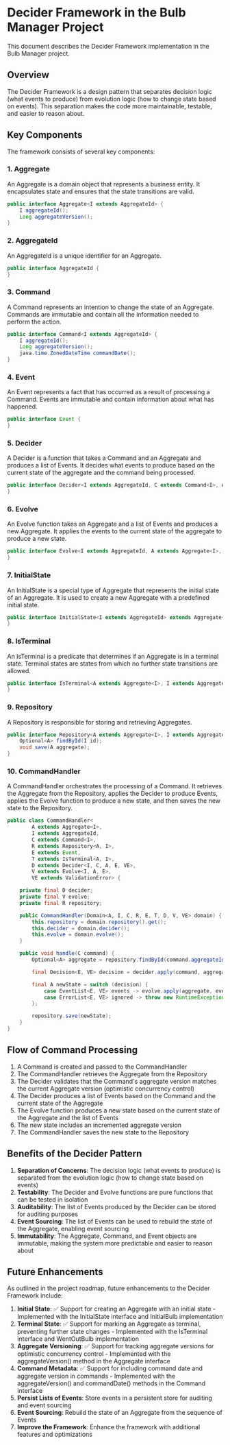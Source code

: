 # Decider Framework in the Bulb Manager Project

This document describes the Decider Framework implementation in the Bulb Manager project.

## Overview

The Decider Framework is a design pattern that separates decision logic (what events to produce) from evolution logic (how to change state based on events). This separation makes the code more maintainable, testable, and easier to reason about.

## Key Components

The framework consists of several key components:

### 1. Aggregate

An Aggregate is a domain object that represents a business entity. It encapsulates state and ensures that the state transitions are valid.

```java
public interface Aggregate<I extends AggregateId> {
    I aggregateId();
    Long aggregateVersion();
}
```

### 2. AggregateId

An AggregateId is a unique identifier for an Aggregate.

```java
public interface AggregateId {
}
```

### 3. Command

A Command represents an intention to change the state of an Aggregate. Commands are immutable and contain all the information needed to perform the action.

```java
public interface Command<I extends AggregateId> {
    I aggregateId();
    Long aggregateVersion();
    java.time.ZonedDateTime commandDate();
}
```

### 4. Event

An Event represents a fact that has occurred as a result of processing a Command. Events are immutable and contain information about what has happened.

```java
public interface Event {
}
```

### 5. Decider

A Decider is a function that takes a Command and an Aggregate and produces a list of Events. It decides what events to produce based on the current state of the aggregate and the command being processed.

```java
public interface Decider<I extends AggregateId, C extends Command<I>, A extends Aggregate<I>, E extends Event> extends BiFunction<C, A, List<E>> {
}
```

### 6. Evolve

An Evolve function takes an Aggregate and a list of Events and produces a new Aggregate. It applies the events to the current state of the aggregate to produce a new state.

```java
public interface Evolve<I extends AggregateId, A extends Aggregate<I>, E extends Event> extends BiFunction<A, List<E>, A> {
}
```

### 7. InitialState

An InitialState is a special type of Aggregate that represents the initial state of an Aggregate. It is used to create a new Aggregate with a predefined initial state.

```java
public interface InitialState<I extends AggregateId> extends Aggregate<I> {
}
```

### 8. IsTerminal

An IsTerminal is a predicate that determines if an Aggregate is in a terminal state. Terminal states are states from which no further state transitions are allowed.

```java
public interface IsTerminal<A extends Aggregate<I>, I extends AggregateId> extends Predicate<A> {
}
```

### 9. Repository

A Repository is responsible for storing and retrieving Aggregates.

```java
public interface Repository<A extends Aggregate<I>, I extends AggregateId> {
    Optional<A> findById(I id);
    void save(A aggregate);
}
```

### 10. CommandHandler

A CommandHandler orchestrates the processing of a Command. It retrieves the Aggregate from the Repository, applies the Decider to produce Events, applies the Evolve function to produce a new state, and then saves the new state to the Repository.

```java
public class CommandHandler<
        A extends Aggregate<I>,
        I extends AggregateId,
        C extends Command<I>,
        R extends Repository<A, I>,
        E extends Event,
        T extends IsTerminal<A, I>,
        D extends Decider<I, C, A, E, VE>,
        V extends Evolve<I, A, E>,
        VE extends ValidationError> {

    private final D decider;
    private final V evolve;
    private final R repository;

    public CommandHandler(Domain<A, I, C, R, E, T, D, V, VE> domain) {
        this.repository = domain.repository().get();
        this.decider = domain.decider();
        this.evolve = domain.evolve();
    }

    public void handle(C command) {
        Optional<A> aggregate = repository.findById(command.aggregateId());

        final Decision<E, VE> decision = decider.apply(command, aggregate);

        final A newState = switch (decision) {
            case EventList<E, VE> events -> evolve.apply(aggregate, events.events());
            case ErrorList<E, VE> ignored -> throw new RuntimeException();
        };

        repository.save(newState);
    }
}
```

## Flow of Command Processing

1. A Command is created and passed to the CommandHandler
2. The CommandHandler retrieves the Aggregate from the Repository
3. The Decider validates that the Command's aggregate version matches the current Aggregate version (optimistic concurrency control)
4. The Decider produces a list of Events based on the Command and the current state of the Aggregate
5. The Evolve function produces a new state based on the current state of the Aggregate and the list of Events
6. The new state includes an incremented aggregate version
7. The CommandHandler saves the new state to the Repository

## Benefits of the Decider Pattern

1. **Separation of Concerns**: The decision logic (what events to produce) is separated from the evolution logic (how to change state based on events)
2. **Testability**: The Decider and Evolve functions are pure functions that can be tested in isolation
3. **Auditability**: The list of Events produced by the Decider can be stored for auditing purposes
4. **Event Sourcing**: The list of Events can be used to rebuild the state of the Aggregate, enabling event sourcing
5. **Immutability**: The Aggregate, Command, and Event objects are immutable, making the system more predictable and easier to reason about

## Future Enhancements

As outlined in the project roadmap, future enhancements to the Decider Framework include:

1. **Initial State**: ✅ Support for creating an Aggregate with an initial state - Implemented with the InitialState interface and InitialBulb implementation
2. **Terminal State**: ✅ Support for marking an Aggregate as terminal, preventing further state changes - Implemented with the IsTerminal interface and WentOutBulb implementation
3. **Aggregate Versioning**: ✅ Support for tracking aggregate versions for optimistic concurrency control - Implemented with the aggregateVersion() method in the Aggregate interface
4. **Command Metadata**: ✅ Support for including command date and aggregate version in commands - Implemented with the aggregateVersion() and commandDate() methods in the Command interface
5. **Persist Lists of Events**: Store events in a persistent store for auditing and event sourcing
6. **Event Sourcing**: Rebuild the state of an Aggregate from the sequence of Events
7. **Improve the Framework**: Enhance the framework with additional features and optimizations
